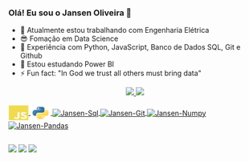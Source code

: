 ### Olá! Eu sou o Jansen Oliveira 👋

- 🔭 Atualmente estou trabalhando com Engenharia Elétrica
- 😎 Fomação em Data Science
- 🚀 Experiência com Python, JavaScript, Banco de Dados SQL, Git e Github
- 🌱 Estou estudando Power BI
- ⚡ Fun fact: "In God we trust all others must bring data"

<div align="center">
  <a href="https://github.com/jansen-olvr">
  <img height="120em" src="https://github-readme-stats.vercel.app/api?username=jansen-olvr&show_icons=true&theme=dark&include_all_commits=true&count_private=true"/>
  <img height="120em" src="https://github-readme-stats.vercel.app/api/top-langs/?username=jansen-olvr&layout=compact&langs_count=7&theme=dark"/>
</div>
  
  <div style="display: inline_block"><br>
  <img align="center" alt="Jansen-Js" height="30" width="40" src="https://raw.githubusercontent.com/devicons/devicon/master/icons/javascript/javascript-plain.svg">
  <img align="center" alt="Jansen-Python" height="30" width="40" src="https://raw.githubusercontent.com/devicons/devicon/master/icons/python/python-original.svg">
  <img align="center" alt="Jansen-Sql" height="30" width="40" src="https://cdn.jsdelivr.net/gh/devicons/devicon/icons/mysql/mysql-original.svg">
  <img align="center" alt="Jansen-Git" height="30" width="40" src="https://cdn.jsdelivr.net/gh/devicons/devicon/icons/git/git-original.svg">
  <img align="center" alt="Jansen-Numpy" height="30" width="40" src="https://cdn.jsdelivr.net/gh/devicons/devicon/icons/numpy/numpy-original.svg">
  <img align="center" alt="Jansen-Pandas" height="30" width="40" src="https://cdn.jsdelivr.net/gh/devicons/devicon/icons/pandas/pandas-original.svg">
</div>
  
  ##
  
 <div> 
    <a href="https://instagram.com/jansen.olvr" target="_blank"><img src="https://img.shields.io/badge/-Instagram-%23E4405F?style=for-the-badge&logo=instagram&logoColor=white" target="_blank"></a>
  <a href = "mailto:jansen.olvr@outlook.com"><img src="https://img.shields.io/badge/Microsoft_Outlook-0078D4?style=for-the-badge&logo=microsoft-outlook&logoColor=white" target="_blank"></a>
  <a href="https://www.linkedin.com/in/jansen-de-oliveira-65299462" target="_blank"><img src="https://img.shields.io/badge/-LinkedIn-%230077B5?style=for-the-badge&logo=linkedin&logoColor=white" target="_blank"></a> 

